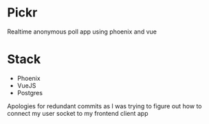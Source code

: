 # Pickr
Realtime anonymous poll app using phoenix and vue

# Stack
* Phoenix
* VueJS
* Postgres


Apologies for redundant commits as I was trying to figure out how to connect my user socket to my frontend client app
